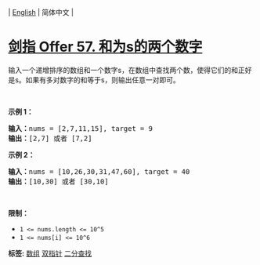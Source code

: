 | [English](README_EN.md) | 简体中文 |

# [剑指 Offer 57. 和为s的两个数字](https://leetcode.cn/problems/he-wei-sde-liang-ge-shu-zi-lcof)
<p>输入一个递增排序的数组和一个数字s，在数组中查找两个数，使得它们的和正好是s。如果有多对数字的和等于s，则输出任意一对即可。</p>

<p>&nbsp;</p>

<p><strong>示例 1：</strong></p>

<pre><strong>输入：</strong>nums = [2,7,11,15], target = 9
<strong>输出：</strong>[2,7] 或者 [7,2]
</pre>

<p><strong>示例 2：</strong></p>

<pre><strong>输入：</strong>nums = [10,26,30,31,47,60], target = 40
<strong>输出：</strong>[10,30] 或者 [30,10]
</pre>

<p>&nbsp;</p>

<p><strong>限制：</strong></p>

<ul>
	<li><code>1 &lt;= nums.length &lt;= 10^5</code></li>
	<li><code>1 &lt;= nums[i]&nbsp;&lt;= 10^6</code></li>
</ul>

**标签:**  [数组](https://leetcode.cn/tag/array) [双指针](https://leetcode.cn/tag/two-pointers) [二分查找](https://leetcode.cn/tag/binary-search) 
